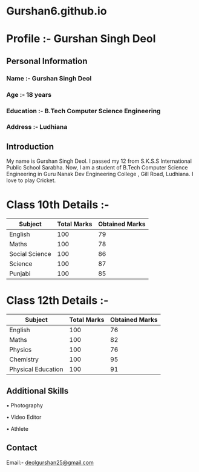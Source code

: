 # Gurshan6.github.io

# Profile :- Gurshan Singh Deol #

## Personal Information ##

### Name :- Gurshan Singh Deol ###

### Age :- 18 years ###

### Education :- B.Tech Computer Science Engineering ###

### Address :- Ludhiana ###

## Introduction ##

My name is Gurshan Singh Deol. I passed my 12 from S.K.S.S International Public School Sarabha. Now, I am a student of B.Tech Computer Science Engineering in Guru Nanak Dev Engineering College , Gill Road, Ludhiana. I love to play Cricket.

# Class 10th Details :- #

|Subject|Total Marks|Obtained Marks|
|---|---|---|
|English|100|79|
|Maths|100|78|
|Social Science|100|86|
|Science|100|87|
|Punjabi|100|85|

# Class 12th Details :- #

|Subject|Total Marks|Obtained Marks|
|---|---|---|
|English|100|76|
|Maths|100|82|
|Physics|100|76|
|Chemistry|100|95|
|Physical Education|100|91|

## Additional Skills ##

• Photography

• Video Editor

• Athlete

## Contact ##

Email:- deolgurshan25@gmail.com
